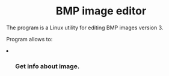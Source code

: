 <div align="center">
  <h1>BMP image editor</h1>
</div>
The program is a Linux utility for editing BMP images version 3.

Program allows to:
<br>
<li>
  <ul>
    <h3>Get info about image.</h3>
  </ul>
</li>
